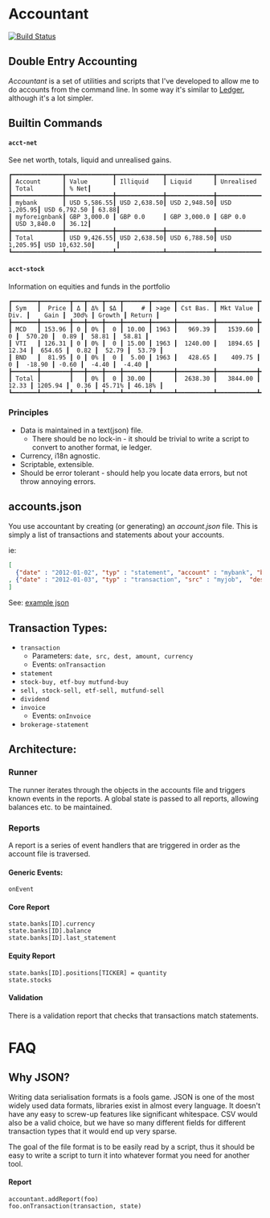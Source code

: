 # Accountant
[![Build Status](https://secure.travis-ci.org/peterbraden/accountant.png)](http://travis-ci.org/peterbraden/accountant)

## Double Entry Accounting

_Accountant_ is a set of utilities and scripts that I've developed to allow
 me to do accounts from the command line. In some way it's similar to 
 [Ledger](http://ledger-cli.org/3.0/doc/ledger3.html), although it's a lot simpler.

## Builtin Commands

#### `acct-net`
See net worth, totals, liquid and unrealised gains.

```
┏━━━━━━━━━━━━━━┳━━━━━━━━━━━━━┳━━━━━━━━━━━━━┳━━━━━━━━━━━━━┳━━━━━━━━━━━━━┳━━━━━━━━━━━━━━┳━━━━━━┓
┃ Account      ┃ Value       ┃ Illiquid    ┃ Liquid      ┃ Unrealised  ┃ Total        ┃ % Net┃
┣━━━━━━━━━━━━━━╋━━━━━━━━━━━━━╋━━━━━━━━━━━━━╋━━━━━━━━━━━━━╋━━━━━━━━━━━━━╋━━━━━━━━━━━━━━╋━━━━━━┫
┃ mybank       ┃ USD 5,586.55┃ USD 2,638.50┃ USD 2,948.50┃ USD 1,205.95┃ USD 6,792.50 ┃ 63.88┃
┃ myforeignbank┃ GBP 3,000.0 ┃ GBP 0.0     ┃ GBP 3,000.0 ┃ GBP 0.0     ┃ USD 3,840.0  ┃ 36.12┃
┣━━━━━━━━━━━━━━╋━━━━━━━━━━━━━╋━━━━━━━━━━━━━╋━━━━━━━━━━━━━╋━━━━━━━━━━━━━╋━━━━━━━━━━━━━━╋━━━━━━┫
┃ Total        ┃ USD 9,426.55┃ USD 2,638.50┃ USD 6,788.50┃ USD 1,205.95┃ USD 10,632.50┃      ┃
┗━━━━━━━━━━━━━━┻━━━━━━━━━━━━━┻━━━━━━━━━━━━━┻━━━━━━━━━━━━━┻━━━━━━━━━━━━━┻━━━━━━━━━━━━━━┻━━━━━━┛
```

#### `acct-stock`
Information on equities and funds in the portfolio
```
┏━━━━━━━┳━━━━━━━━┳━━━┳━━━━┳━━━━┳━━━━━━━┳━━━━━━┳━━━━━━━━━━┳━━━━━━━━━━━┳━━━━━━━┳━━━━━━━━━┳━━━━━━━┳━━━━━━━━┳━━━━━━━━┓
┃ Sym   ┃  Price ┃ Δ ┃ Δ% ┃ $Δ ┃     # ┃ >age ┃ Cst Bas. ┃ Mkt Value ┃  Div. ┃    Gain ┃  30d% ┃ Growth ┃ Return ┃
┣━━━━━━━╋━━━━━━━━╋━━━╋━━━━╋━━━━╋━━━━━━━╋━━━━━━╋━━━━━━━━━━╋━━━━━━━━━━━╋━━━━━━━╋━━━━━━━━━╋━━━━━━━╋━━━━━━━━╋━━━━━━━━┫
┃ MCD   ┃ 153.96 ┃ 0 ┃ 0% ┃  0 ┃ 10.00 ┃ 1963 ┃   969.39 ┃   1539.60 ┃     0 ┃  570.20 ┃  0.89 ┃  58.81 ┃  58.81 ┃
┃ VTI   ┃ 126.31 ┃ 0 ┃ 0% ┃  0 ┃ 15.00 ┃ 1963 ┃  1240.00 ┃   1894.65 ┃ 12.34 ┃  654.65 ┃  0.82 ┃  52.79 ┃  53.79 ┃
┃ BND   ┃  81.95 ┃ 0 ┃ 0% ┃  0 ┃  5.00 ┃ 1963 ┃   428.65 ┃    409.75 ┃     0 ┃  -18.90 ┃ -0.60 ┃  -4.40 ┃  -4.40 ┃
┣━━━━━━━╋━━━━━━━━╋━━━╋━━━━╋━━━━╋━━━━━━━╋━━━━━━╋━━━━━━━━━━╋━━━━━━━━━━━╋━━━━━━━╋━━━━━━━━━╋━━━━━━━╋━━━━━━━━╋━━━━━━━━┫
┃ Total ┃        ┃   ┃ 0% ┃  0 ┃ 30.00 ┃      ┃  2638.30 ┃   3844.00 ┃ 12.33 ┃ 1205.94 ┃  0.36 ┃ 45.71% ┃ 46.18% ┃
┗━━━━━━━┻━━━━━━━━┻━━━┻━━━━┻━━━━┻━━━━━━━┻━━━━━━┻━━━━━━━━━━┻━━━━━━━━━━━┻━━━━━━━┻━━━━━━━━━┻━━━━━━━┻━━━━━━━━┻━━━━━━━━┛
```

### Principles
- Data is maintained in a text(json) file.
  - There should be no lock-in - it should be trivial to write a script to
      convert to another format, ie ledger.
- Currency, i18n agnostic.
- Scriptable, extensible.
- Should be error tolerant - should help you locate data errors, but not throw
  annoying errors.

## accounts.json

You use accountant by creating (or generating) an _account.json_ file. This is
simply a list of transactions and statements about your accounts.

ie:
```json
[ 
  {"date" : "2012-01-02", "typ" : "statement", "account" : "mybank", "balance" : 0, "currency" : "USD"}
, {"date" : "2012-01-03", "typ" : "transaction", "src" : "myjob",  "dest" : "mybank", "amount" : 1000.01, "currency" : "USD"}
]
```

See: [example json](./example-accounts.json)


## Transaction Types:

- `transaction`
  - Parameters: `date, src, dest, amount, currency`
  - Events: `onTransaction`
- `statement`
- `stock-buy, etf-buy mutfund-buy`
- `sell, stock-sell, etf-sell, mutfund-sell`
- `dividend`
- `invoice`
  - Events: `onInvoice`
- `brokerage-statement`

## Architecture:

### Runner
The runner iterates through the objects in the accounts file and triggers known
events in the reports. A global state is passed to all reports, allowing balances
etc. to be maintained.

### Reports
A report is a series of event handlers that are triggered in order as the
account file is traversed.

#### Generic Events:
`onEvent`

#### Core Report
```
state.banks[ID].currency
state.banks[ID].balance
state.banks[ID].last_statement
```

#### Equity Report
```
state.banks[ID].positions[TICKER] = quantity
state.stocks
```

#### Validation
There is a validation report that checks that transactions match statements.


# FAQ

## Why JSON?

Writing data serialisation formats is a fools game. JSON is one of the most
widely used data formats, libraries exist in almost every language. It doesn't
have any easy to screw-up features like significant whitespace. CSV would also
be a valid choice, but we have so many different fields for different
transaction types that it would end up very sparse.

The goal of the file format is to be easily read by a script, thus it should be
easy to write a script to turn it into whatever format you need for another
tool.



#### Report
```
accountant.addReport(foo)
foo.onTransaction(transaction, state)
```
